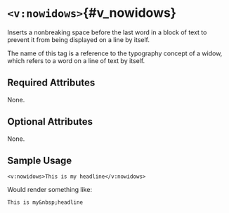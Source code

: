 # `<v:nowidows>`{#v_nowidows}

Inserts a nonbreaking space before the last word in a block of text to
prevent it from being displayed on a line by itself.

The name of this tag is a reference to the typography concept of a
widow, which refers to a word on a line of text by itself.

## Required Attributes

None.

## Optional Attributes

None.

## Sample Usage

    <v:nowidows>This is my headline</v:nowidows>

Would render something like:

    This is my&nbsp;headline
